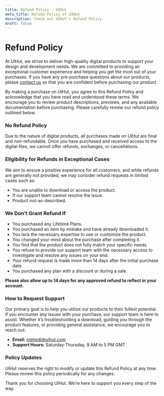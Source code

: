 ```yaml
---
title: Refund Policy - UIHut
meta_title: Refund Policy of UIHut
description: Check out UIHut's Refund Policy
draft: false
---
```

# Refund Policy

At UIHut, we strive to deliver high-quality digital products to support your design and development needs. We are committed to providing an exceptional customer experience and helping you get the most out of your purchases. If you have any pre-purchase questions about our products, please [contact us](https://uihut.com/contact "Google") so that you are confident before purchasing our product.

By making a purchase on UIHut, you agree to this Refund Policy and acknowledge that you have read and understood these terms. We encourage you to review product descriptions, previews, and any available documentation before purchasing. Please carefully review our refund policy outlined below.

### No Refund Policy

Due to the nature of digital products, all purchases made on UIHut are final and non-refundable. Once you have purchased and received access to the digital files, we cannot offer refunds, exchanges, or cancellations.

### Eligibility for Refunds in Exceptional Cases

We aim to ensure a positive experience for all customers, and while refunds are generally not provided, we may consider refund requests in limited cases such as:

* You are unable to download or access the product.
* If our support team cannot resolve the issue.
* Product not-as-described.

### We Don’t Grant Refund If

* You purchased any Lifetime Plans.
* You purchased an item by mistake and have already downloaded it.
* You lack the necessary expertise to use or customize the product.
* You changed your mind about the purchase after completing it.
* You find that the product does not fully match your specific needs.
* You refuse to provide our support team with the necessary access to investigate and resolve any issues on your end.
* Your refund request is made more than 14 days after the initial purchase date.
* You purchased any plan with a discount or during a sale.

**Please also allow up to 14 days for any approved refund to reflect in your account.**

### How to Request Support

Our primary goal is to help you utilize our products to their fullest potential. If you encounter any issues with your purchase, our support team is here to assist. Whether it’s troubleshooting a download, guiding you through the product features, or providing general assistance, we encourage you to reach out:

* **Email:** [mehedi@uihut.com](mailto\:mehedi@uihut.com)
* **Support Hours:** Saturday-Thursday, 9 AM to 5 PM GMT

### Policy Updates

UIHut reserves the right to modify or update this Refund Policy at any time. Please review this policy periodically for any changes.

Thank you for choosing UIHut. We’re here to support you every step of the way.
